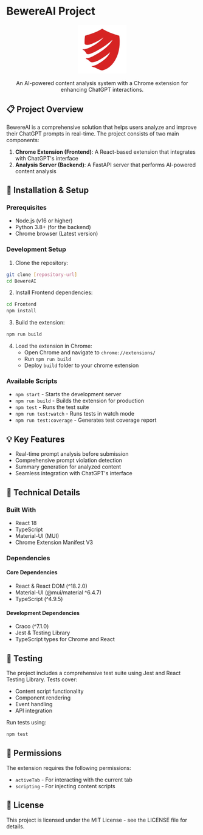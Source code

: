 # BewereAI Project

<div align="center">

![BewereAI Logo](/images/BewereAi_logo_128.png)

An AI-powered content analysis system with a Chrome extension for enhancing ChatGPT interactions.

</div>

## 📋 Project Overview

BewereAI is a comprehensive solution that helps users analyze and improve their ChatGPT prompts in real-time. The project consists of two main components:

1. **Chrome Extension (Frontend)**: A React-based extension that integrates with ChatGPT's interface
2. **Analysis Server (Backend)**: A FastAPI server that performs AI-powered content analysis

## 🚀 Installation & Setup

### Prerequisites

- Node.js (v16 or higher)
- Python 3.8+ (for the backend)
- Chrome browser (Latest version)

### Development Setup

1. Clone the repository:
```bash
git clone [repository-url]
cd BewereAI
```

2. Install Frontend dependencies:
```bash
cd Frontend
npm install
```

3. Build the extension:
```bash
npm run build
```

4. Load the extension in Chrome:
   - Open Chrome and navigate to `chrome://extensions/`
   - Run `npm run build`
   - Deploy `build` folder to your chrome extension

### Available Scripts

- `npm start` - Starts the development server
- `npm run build` - Builds the extension for production
- `npm test` - Runs the test suite
- `npm run test:watch` - Runs tests in watch mode
- `npm run test:coverage` - Generates test coverage report

## 💡 Key Features

- Real-time prompt analysis before submission
- Comprehensive prompt violation detection
- Summary generation for analyzed content
- Seamless integration with ChatGPT's interface

## 🔧 Technical Details

### Built With

- React 18
- TypeScript
- Material-UI (MUI)
- Chrome Extension Manifest V3

### Dependencies

#### Core Dependencies
- React & React DOM (^18.2.0)
- Material-UI (@mui/material ^6.4.7)
- TypeScript (^4.9.5)

#### Development Dependencies
- Craco (^7.1.0)
- Jest & Testing Library
- TypeScript types for Chrome and React

## 🧪 Testing

The project includes a comprehensive test suite using Jest and React Testing Library. Tests cover:

- Content script functionality
- Component rendering
- Event handling
- API integration

Run tests using:
```bash
npm test
```

## 🔐 Permissions

The extension requires the following permissions:
- `activeTab` - For interacting with the current tab
- `scripting` - For injecting content scripts

## 📝 License

This project is licensed under the MIT License - see the LICENSE file for details.
